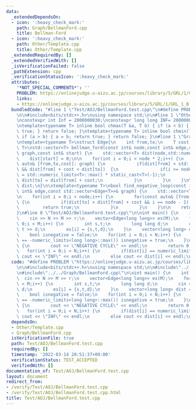 ```yaml
---
data:
  _extendedDependsOn:
  - icon: ':heavy_check_mark:'
    path: Graph/BellmanFord.cpp
    title: Bellman-Ford
  - icon: ':heavy_check_mark:'
    path: Other/Template.cpp
    title: Other/Template.cpp
  _extendedRequiredBy: []
  _extendedVerifiedWith: []
  _isVerificationFailed: false
  _pathExtension: cpp
  _verificationStatusIcon: ':heavy_check_mark:'
  attributes:
    '*NOT_SPECIAL_COMMENTS*': ''
    PROBLEM: https://onlinejudge.u-aizu.ac.jp/courses/library/5/GRL/1/GRL_1_B
    links:
    - https://onlinejudge.u-aizu.ac.jp/courses/library/5/GRL/1/GRL_1_B
  bundledCode: "#line 1 \"Test/AOJ/BellmanFord.test.cpp\"\n#define PROBLEM \"https://onlinejudge.u-aizu.ac.jp/courses/library/5/GRL/1/GRL_1_B\"\
    \n\n#include<bits/stdc++.h>\nusing namespace std;\n\n#line 1 \"Other/Template.cpp\"\
    \nconstexpr int Inf = 2000000030;\nconstexpr long long INF= 2000000000000000000;\n\
    \ntemplate<typename T> inline bool chmax(T &a, T b) { if (a < b) { a = b; return\
    \ true; } return false; }\ntemplate<typename T> inline bool chmin(T &a, T b) {\
    \ if (a > b) { a = b; return true; } return false; }\n#line 1 \"Graph/BellmanFord.cpp\"\
    \ntemplate<typename T>\nstruct Edge{\n    int from,to;\n    T cost;\n};\n\ntemplate<typename\
    \ T>\nstd::vector<T> bellman_ford(const int& node,const int& edge,const std::vector<Edge<T>>&\
    \ graph,const int& start) {\n    std::vector<T> dist(node,std::numeric_limits<T>::max());\n\
    \    dist[start] = 0;\n\n    for(int i = 0;i < node * 2;i++) {\n        for(const\
    \ auto& [from,to,cost]: graph) {\n            if(dist[from] < std::numeric_limits<T>::max()\
    \ && dist[from] + cost < dist[to])  {\n                if(i >= node - 1) dist[to]\
    \ = std::numeric_limits<T>::max() * static_cast<T>(-1);\n                else\
    \ dist[to] = dist[from] + cost;\n            }\n        }\n    }\n\n    return\
    \ dist;\n}\n\ntemplate<typename T>\nbool find_negative_loop(const int& node,const\
    \ int& edge,const std::vector<Edge<T>>& graph) {\n    std::vector<T> dist(node);\n\
    \n    for(int i = 0;i < node;i++) {\n        for(const auto& [from,to,cost]: graph)\
    \ {\n            if(dist[to] > dist[from] + cost && i == node - 1) {\n       \
    \         return true;\n            }\n        }\n    }\n\n    return false;\n\
    }\n#line 8 \"Test/AOJ/BellmanFord.test.cpp\"\n\nint main() {\n    int N,M,r;\n\
    \    cin >> N >> M >> r;\n    vector<Edge<long long>> es(M);\n    for(int i =\
    \ 0;i < M;i++) {\n        int s,t;\n        long long d;\n        cin >> s >>\
    \ t >> d;\n        es[i] = {s,t,d};\n    }\n    vector<long long> dist = bellman_ford(N,M,es,r);\n\
    \    bool isnegative = false;\n    for(int i = 0;i < N;i++) {\n        if(dist[i]\
    \ == -numeric_limits<long long>::max()) isnegative = true;\n    }\n    if(isnegative)\
    \ {\n        cout << \"NEGATIVE CYCLE\" << endl;\n        return 0;\n    }\n \
    \   for(int i = 0;i < N;i++) {\n        if(dist[i] == numeric_limits<long long>::max())\
    \ cout << \"INF\" << endl;\n        else cout << dist[i] << endl;\n    }\n}\n"
  code: "#define PROBLEM \"https://onlinejudge.u-aizu.ac.jp/courses/library/5/GRL/1/GRL_1_B\"\
    \n\n#include<bits/stdc++.h>\nusing namespace std;\n\n#include\"../../Other/Template.cpp\"\
    \n#include\"../../Graph/BellmanFord.cpp\"\n\nint main() {\n    int N,M,r;\n  \
    \  cin >> N >> M >> r;\n    vector<Edge<long long>> es(M);\n    for(int i = 0;i\
    \ < M;i++) {\n        int s,t;\n        long long d;\n        cin >> s >> t >>\
    \ d;\n        es[i] = {s,t,d};\n    }\n    vector<long long> dist = bellman_ford(N,M,es,r);\n\
    \    bool isnegative = false;\n    for(int i = 0;i < N;i++) {\n        if(dist[i]\
    \ == -numeric_limits<long long>::max()) isnegative = true;\n    }\n    if(isnegative)\
    \ {\n        cout << \"NEGATIVE CYCLE\" << endl;\n        return 0;\n    }\n \
    \   for(int i = 0;i < N;i++) {\n        if(dist[i] == numeric_limits<long long>::max())\
    \ cout << \"INF\" << endl;\n        else cout << dist[i] << endl;\n    }\n}\n"
  dependsOn:
  - Other/Template.cpp
  - Graph/BellmanFord.cpp
  isVerificationFile: true
  path: Test/AOJ/BellmanFord.test.cpp
  requiredBy: []
  timestamp: '2022-03-14 20:51:37+09:00'
  verificationStatus: TEST_ACCEPTED
  verifiedWith: []
documentation_of: Test/AOJ/BellmanFord.test.cpp
layout: document
redirect_from:
- /verify/Test/AOJ/BellmanFord.test.cpp
- /verify/Test/AOJ/BellmanFord.test.cpp.html
title: Test/AOJ/BellmanFord.test.cpp
---
```

